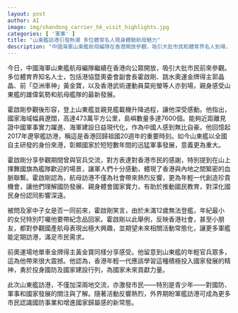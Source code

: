 ```yaml
---
layout: post
author: AI
image: img/shandong_carrier_hk_visit_highlights.jpg
categories: [ '軍事' ]
title: "山東艦訪港引發熱潮 多位體育名人現身體驗航母魅力"
description: "中國海軍山東艦航母編隊在香港開放參觀，吸引大批市民和體育界名人到場，包括霍啟剛、郭晶晶、黃金寶等。霍啟剛感慨山東艦展示國家軍事實力，強調對國民教育和身份認同的深遠影響。黃金寶則讚揚年輕官兵的精神，鼓勵青年融入國家發展。此次訪港不僅加強兩地交流，也激發市民，尤其是青少年對國防與國家建設的關注。外界期盼軍艦訪港成為常態，促進市民對國家事業的認識與歸屬感。"
---
```

今日，中國海軍山東艦航母編隊繼續在香港向公眾開放，吸引大批市民前來參觀。多位體育界知名人士，包括港協暨奧委會副會長霍啟剛、跳水奧運金牌得主郭晶晶、前「亞洲車神」黃金寶，以及香港武術運動員莫宛螢等人亦到場，親身感受山東艦的雄偉氣勢和航母艦隊的最新發展。

霍啟剛參觀後形容，登上山東艦並親見艦載機升降過程，讓他深受感動。他指出，國家海域幅員遼闊，高達473萬平方公里，島嶼數量多達7600個。能夠近距離見證中國軍事實力躍進、海軍建設日益現代化，作為中國人感到無比自豪。他回憶起2017年遼寧艦訪港，稱這是香港回歸祖國20週年的重要時刻。如今山東艦以全國自主研發的身份來港，彰顯國家於短短數年間的迅猛軍事發展，意義更為重大。

霍啟剛分享參觀期間曾與官兵交流，對方表達對香港市民的感謝，特別提到在山上揮舞國旗為艦隊歡迎的場景，讓軍人們十分感動，體現了香港與內地之間緊密的血脈聯繫。霍啟剛認為，航母訪港不僅為社會帶來熱烈反響，更為年輕一代創造珍貴機會，讓他們理解國防發展、親身體會國家實力，有助於推動國民教育，對深化國民身份認同影響深遠。

被問及家中子女是否一同前來，霍啟剛笑言，由於未滿12歲無法登艦，年紀最小的女兒特別叮囑他要帶紀念品回家。霍啟剛以此舉例，反映香港社會，甚至小朋友，都對參觀國產航母表現出極大興趣，並期望未來相關活動常態化，讓更多軍艦能定期訪港，滿足市民需求。

前奧運場地單車金牌得主黃金寶同樣分享感受。他留意到山東艦的年輕官兵眾多，這為他帶來很大震撼。他認為，香港年輕一代應該學習這種積極投入國家發展的精神，勇於投身國防及國家建設行列，為國家未來貢獻力量。

此次山東艦訪港，不僅加深兩地交流，亦激發市民——特別是青少年——對國防、軍事和國家發展的關注與了解。隨著活動反響熱烈，外界期盼軍艦訪港可成為更多市民認識國防事業和增進國家歸屬感的新常態。